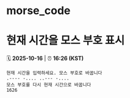 # morse_code
# 현재 시간을 모스 부호 표시
<!-- MORSE_TIME_START -->
🗓️ **2025-10-16** | ⏰ **16:26 (KST)**

```
현재 시간을 입력하세요. 모스 부호로 바꿉니다
.---- -.... ..--- -....
모스 부호를 다시 현재 시간으로 바꿉니다
1626
```
<!-- MORSE_TIME_END -->
